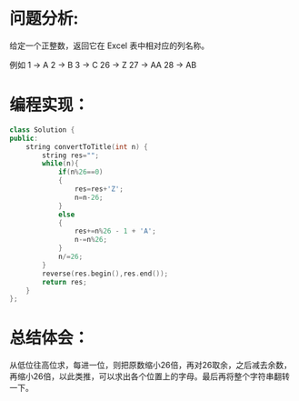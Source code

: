 # 问题分析:

给定一个正整数，返回它在 Excel 表中相对应的列名称。

例如
   1 -> A
   2 -> B
   3 -> C
   26 -> Z
   27 -> AA
   28 -> AB 
# 编程实现：
```C++
class Solution {
public:
    string convertToTitle(int n) {
        string res="";
        while(n){
            if(n%26==0) 
            {
                res=res+'Z';
                n=n-26;
            }
            else
            {
                res+=n%26 - 1 + 'A';
                n-=n%26;
            }
            n/=26;
        }
        reverse(res.begin(),res.end());
        return res;
    }
};
```
# 总结体会：
从低位往高位求，每进一位，则把原数缩小26倍，再对26取余，之后减去余数，再缩小26倍，以此类推，可以求出各个位置上的字母。最后再将整个字符串翻转一下。